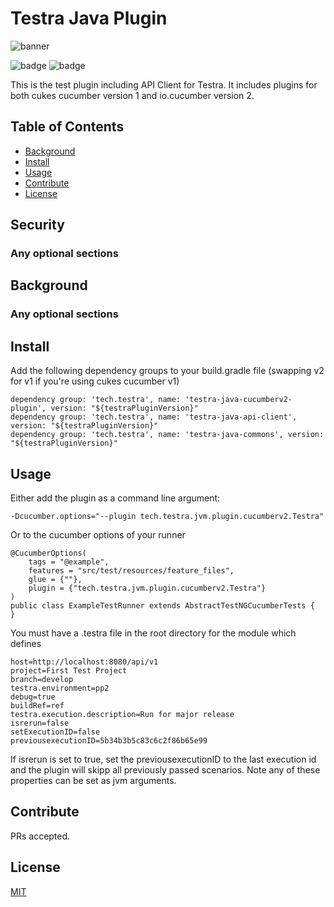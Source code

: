 # Testra Java Plugin

![banner]()

![badge]()
![badge]()


This is the test plugin including API Client for Testra.
It includes plugins for both cukes cucumber version 1 and io.cucumber version 2.

## Table of Contents

- [Background](#background)
- [Install](#install)
- [Usage](#usage)
- [Contribute](#contribute)
- [License](#license)

## Security

### Any optional sections

## Background

### Any optional sections

## Install

Add the following dependency groups to your build.gradle file (swapping v2 for v1 if you're using cukes cucumber v1)
```
dependency group: 'tech.testra', name: 'testra-java-cucumberv2-plugin', version: "${testraPluginVersion}"
dependency group: 'tech.testra', name: 'testra-java-api-client', version: "${testraPluginVersion}"
dependency group: 'tech.testra', name: 'testra-java-commons', version: "${testraPluginVersion}"
```


## Usage
Either add the plugin as a command line argument:
```
-Dcucumber.options="--plugin tech.testra.jvm.plugin.cucumberv2.Testra"
```
Or to the cucumber options of your runner
```$xslt
@CucumberOptions(
    tags = "@example",
    features = "src/test/resources/feature_files",
    glue = {""},
    plugin = {"tech.testra.jvm.plugin.cucumberv2.Testra"}
)
public class ExampleTestRunner extends AbstractTestNGCucumberTests {
}
```
You must have a .testra file in the root directory for the module which defines
```$xslt
host=http://localhost:8080/api/v1
project=First Test Project
branch=develop
testra.environment=pp2
debug=true
buildRef=ref
testra.execution.description=Run for major release
isrerun=false
setExecutionID=false
previousexecutionID=5b34b3b5c83c6c2f86b65e99
```
If isrerun is set to true, set the previousexecutionID to the last execution id and the plugin will skipp all previously passed scenarios.
Note any of these properties can be set as jvm arguments.


## Contribute


PRs accepted.


## License

[MIT](https://github.com/nishanths/license/blob/master/LICENSE)